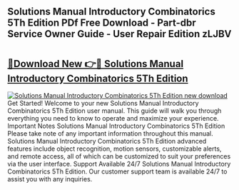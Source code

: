 ## Solutions Manual Introductory Combinatorics 5Th Edition PDf Free Download - Part-dbr Service Owner Guide - User Repair Edition zLJBV

# <h2><a href="http://bc5184.oget.top/?id=Solutions+Manual+Introductory+Combinatorics+5Th+Edition">🔗Download New 👉🔴 Solutions Manual Introductory Combinatorics 5Th Edition</a></h2>

[![Solutions Manual Introductory Combinatorics 5Th Edition new download](https://i.imgur.com/5g1atiW.png)](http://bc5184.oget.top/?id=Solutions+Manual+Introductory+Combinatorics+5Th+Edition)
Get Started! Welcome to your new Solutions Manual Introductory Combinatorics 5Th Edition user manual. This guide will walk you through everything you need to know to operate and maximize your experience. Important Notes Solutions Manual Introductory Combinatorics 5Th Edition Please take note of any important information throughout this manual. Solutions Manual Introductory Combinatorics 5Th Edition advanced features include object recognition, motion sensors, customizable alerts, and remote access, all of which can be customized to suit your preferences via the user interface. Support Available 24/7 Solutions Manual Introductory Combinatorics 5Th Edition. Our customer support team is available 24/7 to assist you with any inquiries.
